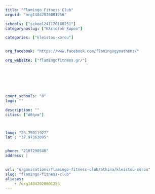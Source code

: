 ```yaml
---
title: "Flamingo Fitness Club"
orguid: "org14042020001256"

schools: ["school241120180251"]
categorynoslug: ["Κλειστού Χώρου"]

categories: ["kleistou-xorou"]


org_facebook: "https://www.facebook.com/flamingogymathens/"

org_website: ["flamingofitness.gr/"]







count_schools: "0"
logo: ""

description: ""
cities: ["Αθήνα"]



long: "23.75011927"
lat : "37.97363095"


phone: "2107290548"
address: |
    

url: "organisations/flamingo-fitness-club/athina/kleistou-xorou"
slug: "flamingo-fitness-club"
aliases:
    - /org14042020001256
---
```



